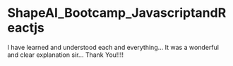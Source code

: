 # ShapeAI_Bootcamp_JavascriptandReactjs
I have learned and understood each and everything... It was a wonderful and clear explanation sir... Thank You!!!!
